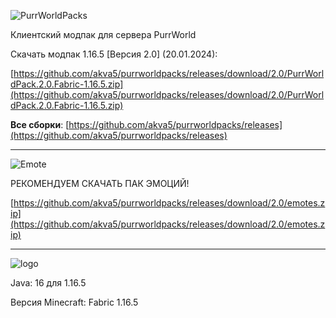 ![PurrWorldPacks](https://github.com/akva5/purrworldpacks/blob/main/PurrWorldPacks.png)

Клиентский модпак для сервера PurrWorld

Скачать модпак 1.16.5 [Версия 2.0] (20.01.2024):

[https://github.com/akva5/purrworldpacks/releases/download/2.0/PurrWorldPack.2.0.Fabric-1.16.5.zip](https://github.com/akva5/purrworldpacks/releases/download/2.0/PurrWorldPack.2.0.Fabric-1.16.5.zip)

**Все сборки**: [https://github.com/akva5/purrworldpacks/releases](https://github.com/akva5/purrworldpacks/releases)

-----------------------------------------------------------------------------------------------------

![Emote](https://github.com/akva5/purrworldpacks/blob/main/PW-Emote.png) 

РЕКОМЕНДУЕМ СКАЧАТЬ ПАК ЭМОЦИЙ!

[https://github.com/akva5/purrworldpacks/releases/download/2.0/emotes.zip](https://github.com/akva5/purrworldpacks/releases/download/2.0/emotes.zip)

-----------------------------------------------------------------------------------------------------

![logo](https://user-images.githubusercontent.com/75758629/192112078-9bfa4832-823f-4bd1-ab6c-e1480bc2b62b.png)

Java: 16 для 1.16.5

Версия Minecraft: Fabric 1.16.5

